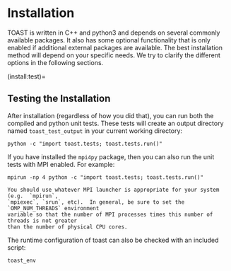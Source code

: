 # Installation

TOAST is written in C++ and python3 and depends on several commonly available packages.
It also has some optional functionality that is only enabled if additional external
packages are available.  The best installation method will depend on your specific
needs.  We try to clarify the different options in the following sections.


(install:test)=
## Testing the Installation

After installation (regardless of how you did that), you can run both the compiled and
python unit tests.  These tests will create an output directory named
`toast_test_output` in your current working directory:

```{code-block} console
python -c "import toast.tests; toast.tests.run()"
```

If you have installed the `mpi4py` package, then you can also run the unit tests with
MPI enabled.  For example:

```{code-block} console
mpirun -np 4 python -c "import toast.tests; toast.tests.run()"
```

```{important}
You should use whatever MPI launcher is appropriate for your system (e.g.  `mpirun`,
`mpiexec`, `srun`, etc).  In general, be sure to set the `OMP_NUM_THREADS` environment
variable so that the number of MPI processes times this number of threads is not greater
than the number of physical CPU cores.
```

The runtime configuration of toast can also be checked with an included script:

```{code-block} bash
toast_env
```
